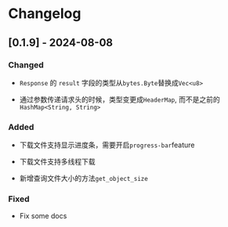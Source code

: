 # Changelog

## [0.1.9] - 2024-08-08

### Changed

- `Response` 的 `result` 字段的类型从`bytes.Byte`替换成`Vec<u8>`

- 通过参数传递请求头的时候，类型变更成`HeaderMap`, 而不是之前的`HashMap<String, String>`

### Added

- 下载文件支持显示进度条，需要开启`progress-bar`feature

- 下载文件支持多线程下载

- 新增查询文件大小的方法`get_object_size`

### Fixed

- Fix some docs

